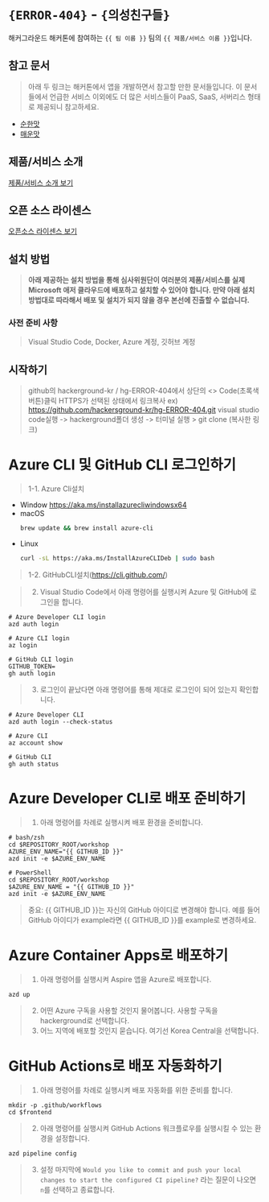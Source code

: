 # `{ERROR-404}` - `{의성친구들}`

해커그라운드 해커톤에 참여하는 `{{ 팀 이름 }}` 팀의 `{{ 제품/서비스 이름 }}`입니다.

## 참고 문서

> 아래 두 링크는 해커톤에서 앱을 개발하면서 참고할 만한 문서들입니다. 이 문서들에서 언급한 서비스 이외에도 더 많은 서비스들이 PaaS, SaaS, 서버리스 형태로 제공되니 참고하세요.

- [순한맛](./REFERENCES_BASIC.md)
- [매운맛](./REFERENCES_ADVANCED.md)

## 제품/서비스 소개

<!-- 아래 링크는 지우지 마세요 -->
[제품/서비스 소개 보기](TOPIC.md)
<!-- 위 링크는 지우지 마세요 -->

## 오픈 소스 라이센스

<!-- 아래 링크는 지우지 마세요 -->
[오픈소스 라이센스 보기](./LICENSE)
<!-- 위 링크는 지우지 마세요 -->

## 설치 방법

> **아래 제공하는 설치 방법을 통해 심사위원단이 여러분의 제품/서비스를 실제 Microsoft 애저 클라우드에 배포하고 설치할 수 있어야 합니다. 만약 아래 설치 방법대로 따라해서 배포 및 설치가 되지 않을 경우 본선에 진출할 수 없습니다.**

### 사전 준비 사항

> Visual Studio Code, Docker, Azure 계정, 깃허브 계정

## 시작하기

> github의 hackerground-kr / hg-ERROR-404에서 상단의 <> Code(초록색 버튼)클릭
HTTPS가 선택된 상태에서 링크복사 ex) https://github.com/hackersground-kr/hg-ERROR-404.git
visual studio code실행 -> hackerground폴더 생성 -> 터미널 실행 > git clone (복사한 링크)

Azure CLI 및 GitHub CLI 로그인하기
====================================
>1-1. Azure Cli설치
- Window
  https://aka.ms/installazurecliwindowsx64
- macOS
  ```bash
  brew update && brew install azure-cli
  ```
- Linux
  ```bash
  curl -sL https://aka.ms/InstallAzureCLIDeb | sudo bash
  ```

>1-2. GitHubCLI설치(https://cli.github.com/)

>2. Visual Studio Code에서 아래 명령어를 실행시켜 Azure 및 GitHub에 로그인을 합니다.
```
# Azure Developer CLI login
azd auth login

# Azure CLI login
az login

# GitHub CLI login
GITHUB_TOKEN=
gh auth login
```
>3. 로그인이 끝났다면 아래 명령어를 통해 제대로 로그인이 되어 있는지 확인합니다.
```
# Azure Developer CLI
azd auth login --check-status

# Azure CLI
az account show

# GitHub CLI
gh auth status
```
Azure Developer CLI로 배포 준비하기
===================================
>1. 아래 명령어를 차례로 실행시켜 배포 환경을 준비합니다.
```
# bash/zsh
cd $REPOSITORY_ROOT/workshop
AZURE_ENV_NAME="{{ GITHUB_ID }}"
azd init -e $AZURE_ENV_NAME

# PowerShell
cd $REPOSITORY_ROOT/workshop
$AZURE_ENV_NAME = "{{ GITHUB_ID }}"
azd init -e $AZURE_ENV_NAME
```
>중요: {{ GITHUB_ID }}는 자신의 GitHub 아이디로 변경해야 합니다. 예를 들어 GitHub 아이디가 example라면 {{ GITHUB_ID }}를 example로 변경하세요.

Azure Container Apps로 배포하기
===============================
>1. 아래 명령어를 실행시켜 Aspire 앱을 Azure로 배포합니다.
```
azd up
```
>2. 어떤 Azure 구독을 사용할 것인지 물어봅니다. 사용할 구독을 hackerground로 선택합니다.
>3. 어느 지역에 배포할 것인지 묻습니다. 여기선 Korea Central을 선택합니다.

GitHub Actions로 배포 자동화하기
=================================
>1. 아래 명령어를 차례로 실행시켜 배포 자동화를 위한 준비를 합니다.
```
mkdir -p .github/workflows
cd $frontend
```
>2. 아래 명령어를 실행시켜 GitHub Actions 워크플로우를 실행시킬 수 있는 환경을 설정합니다.
```
azd pipeline config
```
>3. 설정 마지막에 ```Would you like to commit and push your local changes to start the configured CI pipeline?``` 라는 질문이 나오면 ```n```를 선택하고 종료합니다.






